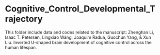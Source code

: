 # Cognitive_Control_Developmental_Trajectory
This folder include data and codes related to the manuscript: 
Zhenghan Li, Isaac T. Petersen, Lingxiao Wang, Joaquim Radua, Guochun Yang, & Xun Liu. Inverted U-shaped brain development of cognitive control across the human lifespan.
